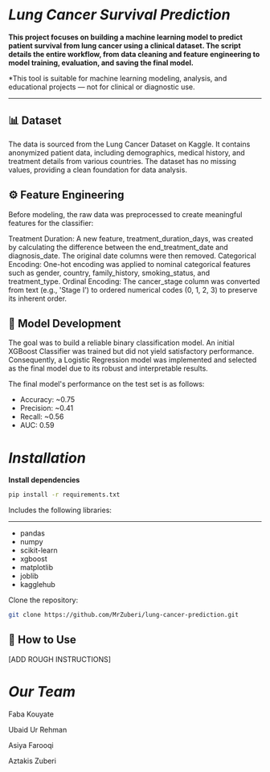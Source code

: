 # ***Lung Cancer Survival Prediction***</h6>

**This project focuses on building a machine learning model to predict patient survival from lung cancer using a clinical dataset. The script details the entire workflow, from data cleaning and feature engineering to model training, evaluation, and saving the final model.**

*This tool is suitable for machine learning modeling, analysis, and educational projects — not for clinical or diagnostic use.
____________________

## 📊 Dataset
The data is sourced from the Lung Cancer Dataset on Kaggle. It contains anonymized patient data, including demographics, medical history, and treatment details from various countries. The dataset has no missing values, providing a clean foundation for data analysis.


## ⚙️ Feature Engineering
Before modeling, the raw data was preprocessed to create meaningful features for the classifier:


Treatment Duration: A new feature, treatment_duration_days, was created by calculating the difference between the end_treatment_date and diagnosis_date. The original date columns were then removed.
Categorical Encoding: One-hot encoding was applied to nominal categorical features such as gender, country, family_history, smoking_status, and treatment_type.
Ordinal Encoding: The cancer_stage column was converted from text (e.g., 'Stage I') to ordered numerical codes (0, 1, 2, 3) to preserve its inherent order.


## 🧠 Model Development
The goal was to build a reliable binary classification model.
An initial XGBoost Classifier was trained but did not yield satisfactory performance. Consequently, a Logistic Regression model was implemented and selected as the final model due to its robust and interpretable results.

The final model's performance on the test set is as follows:
* Accuracy: ~0.75
* Precision: ~0.41
* Recall: ~0.56
* AUC: 0.59

# ***Installation***

**Install dependencies**
```bash
pip install -r requirements.txt
```
Includes the following libraries:

-----------------------------------------------------

* pandas
* numpy 
* scikit-learn
* xgboost
* matplotlib
* joblib
* kagglehub

Clone the repository:

```bash
git clone https://github.com/MrZuberi/lung-cancer-prediction.git
```


## 🚀 How to Use

[ADD ROUGH INSTRUCTIONS]

 # ***Our Team***
 Faba Kouyate
 
 Ubaid Ur Rehman
 
 Asiya Farooqi
 
 Aztakis Zuberi
